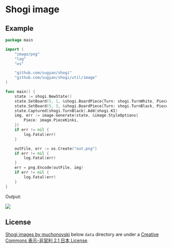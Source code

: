 # Shogi image

## Example

```go
package main

import (
	"image/png"
	"log"
	"os"

	"github.com/sugyan/shogi"
	"github.com/sugyan/shogi/util/image"
)

func main() {
	state := shogi.NewState()
	state.SetBoard(5, 1, &shogi.BoardPiece{Turn: shogi.TurnWhite, Piece: shogi.OU})
	state.SetBoard(5, 3, &shogi.BoardPiece{Turn: shogi.TurnBlack, Piece: shogi.FU})
	state.Captured[shogi.TurnBlack].Add(shogi.KI)
	img, err := image.Generate(state, &image.StyleOptions{
		Piece: image.PieceKinki,
	})
	if err != nil {
		log.Fatal(err)
	}

	outFile, err := os.Create("out.png")
	if err != nil {
		log.Fatal(err)
	}
	err = png.Encode(outFile, img)
	if err != nil {
		log.Fatal(err)
	}
}
```

Output:

![](https://user-images.githubusercontent.com/80381/33804002-910b6c82-dddf-11e7-90c6-87b09871c7c7.png)


## License

[Shogi images by muchonovski](http://mucho.girly.jp/bona/) below `data` directory are under a [Creative Commons 表示-非営利 2.1 日本 License](http://creativecommons.org/licenses/by-nc/2.1/jp/).

